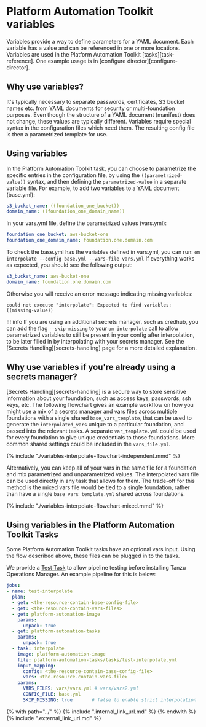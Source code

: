 # Platform Automation Toolkit variables


Variables provide a way to define parameters for a YAML document. Each variable has a value
and can be referenced in one or more locations. Variables are used in the Platform Automation Toolkit
[tasks][task-reference]. One example usage is in [configure director][configure-director].

## Why use variables?
It's typically necessary to separate passwords, certificates, S3 bucket names etc. from YAML
documents for security or multi-foundation purposes. Even though the structure
of a YAML document (manifest) does not change, these values are typically different. Variables
require special syntax in the configuration files which need them. The resulting config file is then a
parametrized template for use.

## Using variables
In the Platform Automation Toolkit task, you can choose to parametrize the specific entries in the configuration
file, by using the `((parametrized-value))` syntax, and then defining the `parametrized-value` in a
separate variable file.
For example, to add two variables to a YAML document (base.yml):

```yaml
s3_bucket_name: ((foundation_one_bucket))
domain_name: ((foundation_one_domain_name))
```

In your vars.yml file, define the parametrized values (vars.yml):

```yaml
foundation_one_bucket: aws-bucket-one
foundation_one_domain_name: foundation.one.domain.com
```

To check the base.yml has the variables defined in vars.yml, you can run:
`om interpolate --config base.yml --vars-file vars.yml`
If everything works as expected, you should see the following output:

```yaml
s3_bucket_name: aws-bucket-one
domain_name: foundation.one.domain.com
```

Otherwise you will receive an error message indicating missing variables:
```
could not execute "interpolate": Expected to find variables: ((missing-value))
```

!!! info
    If you are using an additional secrets manager, such as credhub, you can add the flag
    `--skip-missing` to your `om interpolate` call to allow parametrized variables to
    still be present in your config after interpolation, to be later filled in by
    interpolating with your secrets manager. See the [Secrets Handling][secrets-handling] page for a more
    detailed explanation.

## Why use variables if you're already using a secrets manager?
[Secrets Handling][secrets-handling] is a secure way to store sensitive information about your foundation, such as
access keys, passwords, ssh keys, etc. The following flowchart gives an example workflow on how you might use
a mix of a secrets manager and vars files across multiple foundations with a single shared `base_vars_template`,
that can be used to generate the `interpolated_vars` unique to a particular foundation, and passed into the relevant
tasks. A separate `var_template.yml` could be used for every foundation to give unique credentials to those
foundations. More common shared settings could be included in the `vars_file.yml`.

{% include "./variables-interpolate-flowchart-independent.mmd" %}

Alternatively, you can keep all of your vars in the same file for a foundation and mix parametrized and
unparametrized values. The interpolated vars file can be used directly in any task that allows for them.
The trade-off for this method is the mixed vars file would be tied to a single foundation, rather than
have a single `base_vars_template.yml` shared across foundations.

{% include "./variables-interpolate-flowchart-mixed.mmd" %}


## Using variables in the Platform Automation Toolkit Tasks

Some Platform Automation Toolkit tasks have an optional vars input.
Using the flow described above, these files can be plugged in to the tasks.

We provide a [Test Task](../tasks.html#test-interpolate)
to allow pipeline testing before installing Tanzu Operations Manager.
An example pipeline for this is below:

```yaml
jobs:
- name: test-interpolate
  plan:
  - get: <the-resource-contain-base-config-file>
  - get: <the-resource-contain-vars-files>
  - get: platform-automation-image
    params:
      unpack: true
  - get: platform-automation-tasks
    params:
      unpack: true
  - task: interpolate
    image: platform-automation-image
    file: platform-automation-tasks/tasks/test-interpolate.yml
    input_mapping:
      config: <the-resource-contain-base-config-file>
      vars: <the-resource-contain-vars-file>
    params:
      VARS_FILES: vars/vars.yml # vars/vars2.yml
      CONFIG_FILE: base.yml
      SKIP_MISSING: true       # false to enable strict interpolation

```

{% with path="../" %}
    {% include ".internal_link_url.md" %}
{% endwith %}
{% include ".external_link_url.md" %}
